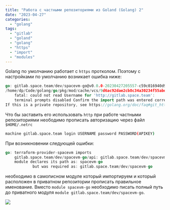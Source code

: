 ```yaml
---
title: "Работа с частными репозиториями из Goland (Golang) 2"
date: "2023-04-27"
categories: 
  - "golang"
tags: 
  - "gitlab"
  - "goland"
  - "golang"
  - "https"
  - "import"
  - "modules"
---
```

Golang по умолчанию работает с `https` протколом. Поэтому с настройками по умолчанию возникает ошибка ниже:

```go
go: gitlab.space.team/dev/spacevm-go@v0.0.0-20230427205557-c59c016940d9: invalid version: git ls-remote -q origin in 
/home/dp/Code/golang/go/pkg/mod/cache/vcs/9d6ac92dae2cb8c34a30234f55abdae32ec5751ebe1104a5d00259017d7295a9: exit status 128:
	fatal: could not read Username for 'http://gitlab.space.team':
	terminal prompts disabled Confirm the import path was entered correctly.
If this is a private repository, see https://golang.org/doc/faq#git_https for additional information.
```

<!--more-->

Что бы заставить его использовать `http` при работе частными репозиториями неободимо прописать авторизацию через файл `$HOME/.netrc`

```bash
machine gitlab.space.team login USERNAME password PASSWORD(APIKEY)
```

При возникновении следующей ошибки:

```go
go: terraform-provider-spacevm imports
	gitlab.space.team/dev/spacevm-go/api: gitlab.space.team/dev/spacevm-go@v0.0.0-20230302093536-f65e5b53e820: parsing go.mod:
	module declares its path as: spacevm-go
	        but was required as: gitlab.space.team/dev/spacevm-go

```

необходимо в самописном модуле который импортируем и который расположен в приватном репозитории прописать правильное именование. 
Вместо `module spacevm-go` необходимо писать полный путь до приватного модуля `module gitlab.space.team/dev/spacevm-go`.

![](/images/2023/04/gomod.png)

